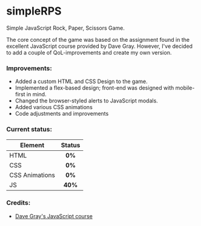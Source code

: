 # simpleRPS

Simple JavaScript Rock, Paper, Scissors Game.

The core concept of the game was based on the assignment found in the excellent JavaScript course provided by Dave Gray. However, I've decided to add a couple of QoL-improvements and create my own version.

### Improvements:

- Added a custom HTML and CSS Design to the game.
- Implemented a flex-based design; front-end was designed with mobile-first in mind.
- Changed the browser-styled alerts to JavaScript modals.
- Added various CSS animations
- Code adjustments and improvements

### Current status:

| Element        | Status  |
| -------------- | :-----: |
| HTML           | **0%**  |
| CSS            | **0%**  |
| CSS Animations | **0%**  |
| JS             | **40%** |

### Credits:

- [Dave Gray's JavaScript course](https://youtu.be/EfAl9bwzVZk?t=3877)
